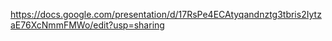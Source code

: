 https://docs.google.com/presentation/d/17RsPe4ECAtyqandnztg3tbris2IytzaE76XcNmmFMWo/edit?usp=sharing